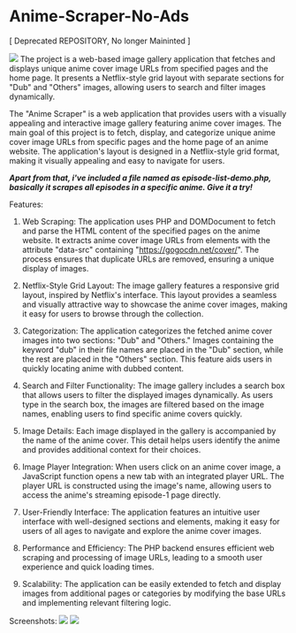 # Anime-Scraper-No-Ads

[ Deprecated REPOSITORY, No longer Maininted ]

<img src="https://i.imgur.com/rulvaIw.png">
The project is a web-based image gallery application that fetches and displays unique anime cover image URLs from specified pages and the home page. It presents a Netflix-style grid layout with separate sections for "Dub" and "Others" images, allowing users to search and filter images dynamically.


The "Anime Scraper" is a web application that provides users with a visually appealing and interactive image gallery featuring anime cover images. The main goal of this project is to fetch, display, and categorize unique anime cover image URLs from specific pages and the home page of an anime website. The application's layout is designed in a Netflix-style grid format, making it visually appealing and easy to navigate for users.

<b><i>Apart from that, i've included a file named as episode-list-demo.php, basically it scrapes all episodes in a specific anime. Give it a try!</i></b>

Features:

1. Web Scraping: The application uses PHP and DOMDocument to fetch and parse the HTML content of the specified pages on the anime website. It extracts anime cover image URLs from elements with the attribute "data-src" containing "https://gogocdn.net/cover/". The process ensures that duplicate URLs are removed, ensuring a unique display of images.

2. Netflix-Style Grid Layout: The image gallery features a responsive grid layout, inspired by Netflix's interface. This layout provides a seamless and visually attractive way to showcase the anime cover images, making it easy for users to browse through the collection.

3. Categorization: The application categorizes the fetched anime cover images into two sections: "Dub" and "Others." Images containing the keyword "dub" in their file names are placed in the "Dub" section, while the rest are placed in the "Others" section. This feature aids users in quickly locating anime with dubbed content.

4. Search and Filter Functionality: The image gallery includes a search box that allows users to filter the displayed images dynamically. As users type in the search box, the images are filtered based on the image names, enabling users to find specific anime covers quickly.

5. Image Details: Each image displayed in the gallery is accompanied by the name of the anime cover. This detail helps users identify the anime and provides additional context for their choices.

6. Image Player Integration: When users click on an anime cover image, a JavaScript function opens a new tab with an integrated player URL. The player URL is constructed using the image's name, allowing users to access the anime's streaming episode-1 page directly.

7. User-Friendly Interface: The application features an intuitive user interface with well-designed sections and elements, making it easy for users of all ages to navigate and explore the anime cover images.

8. Performance and Efficiency: The PHP backend ensures efficient web scraping and processing of image URLs, leading to a smooth user experience and quick loading times.

9. Scalability: The application can be easily extended to fetch and display images from additional pages or categories by modifying the base URLs and implementing relevant filtering logic.

Screenshots:
<img src="https://i.imgur.com/EEqdfMk.png"/>
<img src="https://i.imgur.com/tR63SNf.png"/>
